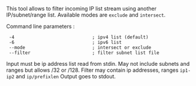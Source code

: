 This tool allows to filter incoming IP list stream using another IP/subnet/range list. Available modes are `exclude` and `intersect`.

Command line parameters :

     -4                             ; ipv4 list (default)
     -6                             ; ipv6 list
     --mode                         ; intersect or exclude
     --filter                       ; filter subnet list file

Input must be ip address list read from stdin. May not include subnets and ranges but allows /32 or /128.
Filter may contain ip addresses, ranges `ip1-ip2` and `ip/prefixlen`
Output goes to stdout.
